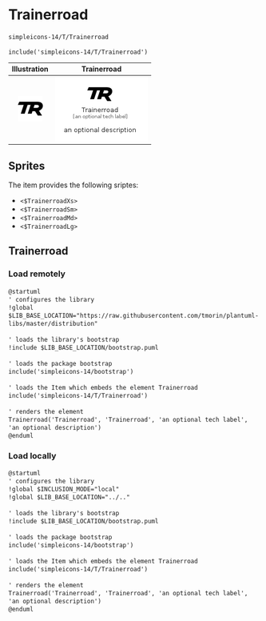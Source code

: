 # Trainerroad


```text
simpleicons-14/T/Trainerroad
```

```text
include('simpleicons-14/T/Trainerroad')
```



| Illustration | Trainerroad |
| :---: | :---: |
| ![illustration for Illustration](../../simpleicons-14/T/Trainerroad.png) | ![illustration for Trainerroad](../../simpleicons-14/T/Trainerroad.Local.png) |



## Sprites
The item provides the following sriptes:

- `<$TrainerroadXs>`
- `<$TrainerroadSm>`
- `<$TrainerroadMd>`
- `<$TrainerroadLg>`





## Trainerroad

### Load remotely
```plantuml
@startuml
' configures the library
!global $LIB_BASE_LOCATION="https://raw.githubusercontent.com/tmorin/plantuml-libs/master/distribution"

' loads the library's bootstrap
!include $LIB_BASE_LOCATION/bootstrap.puml

' loads the package bootstrap
include('simpleicons-14/bootstrap')

' loads the Item which embeds the element Trainerroad
include('simpleicons-14/T/Trainerroad')

' renders the element
Trainerroad('Trainerroad', 'Trainerroad', 'an optional tech label', 'an optional description')
@enduml
```

### Load locally
```plantuml
@startuml
' configures the library
!global $INCLUSION_MODE="local"
!global $LIB_BASE_LOCATION="../.."

' loads the library's bootstrap
!include $LIB_BASE_LOCATION/bootstrap.puml

' loads the package bootstrap
include('simpleicons-14/bootstrap')

' loads the Item which embeds the element Trainerroad
include('simpleicons-14/T/Trainerroad')

' renders the element
Trainerroad('Trainerroad', 'Trainerroad', 'an optional tech label', 'an optional description')
@enduml
```

